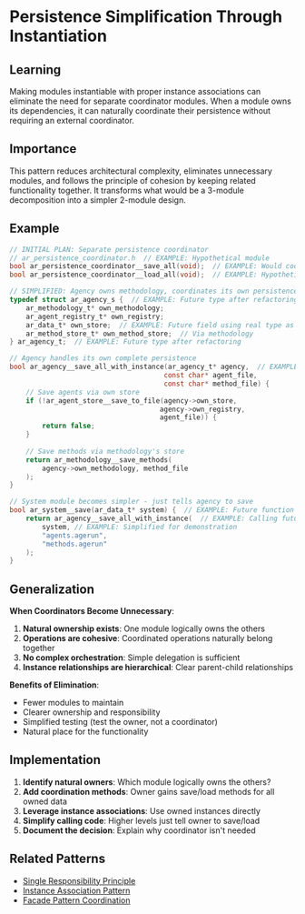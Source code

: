# Persistence Simplification Through Instantiation

## Learning
Making modules instantiable with proper instance associations can eliminate the need for separate coordinator modules. When a module owns its dependencies, it can naturally coordinate their persistence without requiring an external coordinator.

## Importance
This pattern reduces architectural complexity, eliminates unnecessary modules, and follows the principle of cohesion by keeping related functionality together. It transforms what would be a 3-module decomposition into a simpler 2-module design.

## Example
```c
// INITIAL PLAN: Separate persistence coordinator
// ar_persistence_coordinator.h  // EXAMPLE: Hypothetical module
bool ar_persistence_coordinator__save_all(void);  // EXAMPLE: Would coordinate agency + methodology
bool ar_persistence_coordinator__load_all(void);  // EXAMPLE: Hypothetical function

// SIMPLIFIED: Agency owns methodology, coordinates its own persistence
typedef struct ar_agency_s {  // EXAMPLE: Future type after refactoring
    ar_methodology_t* own_methodology;
    ar_agent_registry_t* own_registry;
    ar_data_t* own_store;  // EXAMPLE: Future field using real type as placeholder
    ar_method_store_t* own_method_store;  // Via methodology
} ar_agency_t;  // EXAMPLE: Future type after refactoring

// Agency handles its own complete persistence
bool ar_agency__save_all_with_instance(ar_agency_t* agency,  // EXAMPLE: Future function
                                      const char* agent_file,
                                      const char* method_file) {
    // Save agents via own store
    if (!ar_agent_store__save_to_file(agency->own_store, 
                                     agency->own_registry, 
                                     agent_file)) {
        return false;
    }
    
    // Save methods via methodology's store
    return ar_methodology__save_methods(
        agency->own_methodology, method_file
    );
}

// System module becomes simpler - just tells agency to save
bool ar_system__save(ar_data_t* system) {  // EXAMPLE: Future function using real type
    return ar_agency__save_all_with_instance(  // EXAMPLE: Calling future function
        system, // EXAMPLE: Simplified for demonstration
        "agents.agerun", 
        "methods.agerun"
    );
}
```

## Generalization
**When Coordinators Become Unnecessary**:
1. **Natural ownership exists**: One module logically owns the others
2. **Operations are cohesive**: Coordinated operations naturally belong together
3. **No complex orchestration**: Simple delegation is sufficient
4. **Instance relationships are hierarchical**: Clear parent-child relationships

**Benefits of Elimination**:
- Fewer modules to maintain
- Clearer ownership and responsibility
- Simplified testing (test the owner, not a coordinator)
- Natural place for the functionality

## Implementation
1. **Identify natural owners**: Which module logically owns the others?
2. **Add coordination methods**: Owner gains save/load methods for all owned data
3. **Leverage instance associations**: Use owned instances directly
4. **Simplify calling code**: Higher levels just tell owner to save/load
5. **Document the decision**: Explain why coordinator isn't needed

## Related Patterns
- [Single Responsibility Principle](single-responsibility-principle.md)
- [Instance Association Pattern](instance-association-pattern.md)
- [Facade Pattern Coordination](facade-pattern-coordination.md)